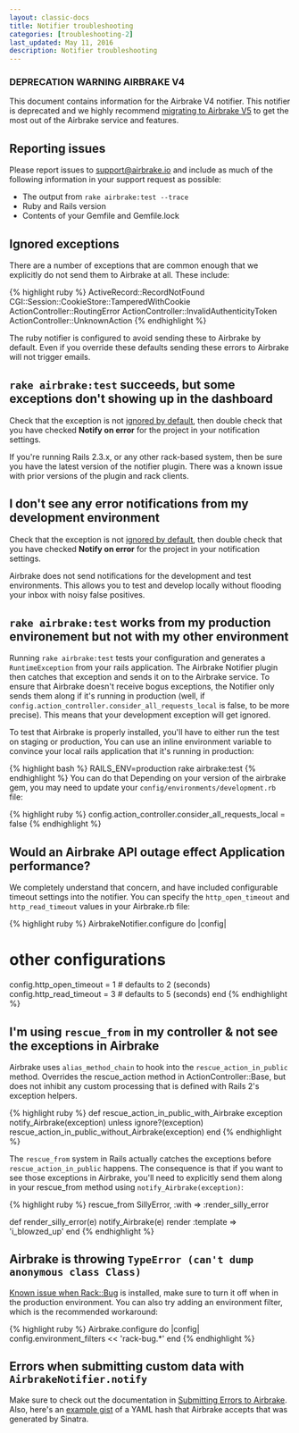 ```yaml
---
layout: classic-docs
title: Notifier troubleshooting
categories: [troubleshooting-2]
last_updated: May 11, 2016
description: Notifier troubleshooting
---
```


### DEPRECATION WARNING AIRBRAKE V4

This document contains information for the Airbrake V4 notifier. This notifier
is deprecated and we highly recommend [migrating to Airbrake
V5](https://github.com/airbrake/airbrake/blob/master/docs/Migration_guide_from_v4_to_v5.md)
to get the most out of the Airbrake service and features.

## Reporting issues

Please report issues to [support@airbrake.io](mailto:support@airbrake.io) and include as much of the following
information in your support request as possible:

- The output from `rake airbrake:test --trace`
- Ruby and Rails version
- Contents of your Gemfile and Gemfile.lock

## Ignored exceptions

There are a number of exceptions that are common enough that we explicitly do
not send them to Airbrake at all. These include:

{% highlight ruby %}
ActiveRecord::RecordNotFound
CGI::Session::CookieStore::TamperedWithCookie
ActionController::RoutingError
ActionController::InvalidAuthenticityToken
ActionController::UnknownAction
{% endhighlight %}

The ruby notifier is configured to avoid sending these to Airbrake by default.
Even if you override these defaults sending these errors to Airbrake will not
trigger emails.

## `rake airbrake:test` succeeds, but some exceptions don't showing up in the dashboard

Check that the exception is not [ignored by default](#ignored-exceptions), then
double check that you have checked **Notify on error** for the
project in your notification settings.

If you're running Rails 2.3.x, or any other rack-based system, then be sure you
have the latest version of the notifier plugin.  There was a known issue with
prior versions of the plugin and rack clients.

## I don't see any error notifications from my development environment

Check that the exception is not [ignored by default](#ignored-exceptions), then
double check that you have checked **Notify on error** for the
project in your notification settings.

Airbrake does not send notifications for the development and test environments.
This allows you to test and develop locally without flooding your inbox with
noisy false positives.

## `rake airbrake:test` works from my production environement but not with my other environment

Running `rake airbrake:test` tests your configuration and generates a
`RuntimeException` from your rails application.  The Airbrake Notifier plugin
then catches that exception and sends it on to the Airbrake service.  To ensure
that Airbrake doesn't receive bogus exceptions, the Notifier only sends them
along if it's running in production (well, if
`config.action_controller.consider_all_requests_local` is false, to be more
precise).  This means that your development exception will get ignored.

To test that Airbrake is properly installed, you'll have to either run the test
on staging or production, You can use an inline environment variable to convince
your local rails application that it's running in production:

{% highlight bash %}
RAILS_ENV=production rake airbrake:test
{% endhighlight  %}
   You can do that
Depending on your version of the airbrake gem, you may need to update your
`config/environments/development.rb` file:

{% highlight ruby %}
config.action_controller.consider_all_requests_local = false
{% endhighlight  %}

## Would an Airbrake API outage effect Application performance?

We completely understand that concern, and have included configurable timeout
settings into the notifier. You can specify the `http_open_timeout` and
`http_read_timeout` values in your Airbrake.rb file:

{% highlight ruby %}
AirbrakeNotifier.configure do |config|
  # other configurations
  config.http_open_timeout = 1 # defaults to 2 (seconds)
  config.http_read_timeout = 3 # defaults to 5 (seconds)
end
{% endhighlight %}

## I'm using `rescue_from` in my controller & not see the exceptions in Airbrake

Airbrake uses `alias_method_chain` to hook into the `rescue_action_in_public`
method.  Overrides the rescue_action method in ActionController::Base, but does
not inhibit any custom processing that is defined with Rails 2's exception
helpers.

{% highlight ruby %}
def rescue_action_in_public_with_Airbrake exception
  notify_Airbrake(exception) unless ignore?(exception)
  rescue_action_in_public_without_Airbrake(exception)
end
{% endhighlight %}

The `rescue_from` system in Rails actually catches the exceptions before
`rescue_action_in_public` happens.  The consequence is that if you want to see
those exceptions in Airbrake, you'll need to explicitly send them along in your
rescue_from method using `notify_Airbrake(exception)`:

{% highlight ruby %}
rescue_from SillyError, :with => :render_silly_error

def render_silly_error(e)
  notify_Airbrake(e)
  render :template => 'i_blowzed_up'
end
{% endhighlight %}

## Airbrake is throwing `TypeError (can't dump anonymous class Class)`

[Known issue when Rack::Bug](http://github.com/brynary/rack-bug/issues#issue/6)
is installed, make sure to turn it off when in the production environment. You
can also try adding an environment filter, which is the recommended workaround:

{% highlight ruby %}
Airbrake.configure do |config|
  config.environment_filters << 'rack-bug.*'
end
{% endhighlight %}

## Errors when submitting custom data with `AirbrakeNotifier.notify`

Make sure to check out the documentation in [Submitting Errors to
Airbrake](/docs/api-2/notifier-api-v3/). Also, here's an
[example gist](http://gist.github.com/166029) of a YAML hash that Airbrake
accepts that was generated by Sinatra.
